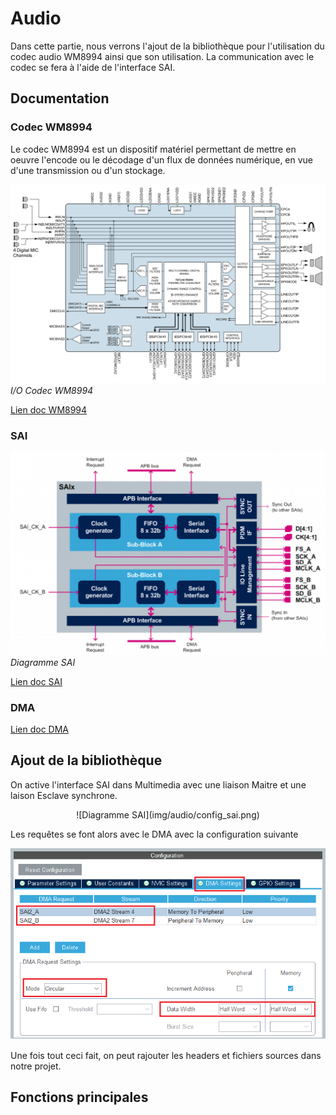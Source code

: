 # Audio

Dans cette partie, nous verrons l'ajout de la bibliothèque pour l'utilisation du codec audio WM8994 ainsi que son utilisation.
La communication avec le codec se fera à l'aide de l'interface SAI.

## Documentation 

### Codec WM8994

Le codec WM8994 est un dispositif matériel permettant de mettre en oeuvre l'encode ou le décodage d'un flux de données numérique, en vue d'une transmission ou d'un stockage.

![Codec WM8994](img/audio/codec8994.PNG)
*I/O Codec WM8994*

[Lien doc WM8994](https://www.mouser.com/datasheet/2/76/WM8994_ProductBrief_2-217999.pdf)

### SAI

![Diagramme SAI](img/audio/sai_diagram.png)
*Diagramme SAI*

[Lien doc SAI](https://www.st.com/resource/en/user_manual/dm00189702-description-of-stm32f7-hal-and-lowlayer-drivers-stmicroelectronics.pdf#page=861)

### DMA
[Lien doc DMA](https://www.st.com/content/ccc/resource/training/technical/product_training/group0/ce/9e/fe/44/e5/62/45/34/STM32F7_System_DMA/files/STM32F7_System_DMA.pdf/jcr:content/translations/en.STM32F7_System_DMA.pdf)
## Ajout de la bibliothèque

On active l'interface SAI dans Multimedia avec une liaison Maitre et une laison Esclave synchrone.

<center>![Diagramme SAI](img/audio/config_sai.png)</center>

Les requêtes se font alors avec le DMA avec la configuration suivante

![Diagramme SAI](img/audio/config_sai_2.png)

Une fois tout ceci fait, on peut rajouter les headers et fichiers sources dans notre projet.

## Fonctions principales